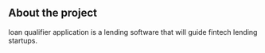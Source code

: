 ## About the project 
loan qualifier application is a lending software that will guide fintech lending startups. 

